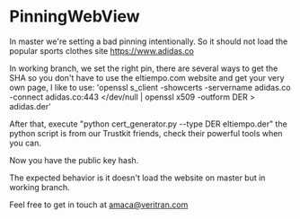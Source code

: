 # PinningWebView

In master we're setting a bad pinning intentionally. So it should not load the popular sports clothes site https://www.adidas.co

In working branch, we set the right pin, there are several ways to get the SHA so you don't have to use the eltiempo.com website and get your very own page, I like to use: 'openssl s_client -showcerts -servername adidas.co -connect adidas.co:443 </dev/null | openssl x509 -outform DER > adidas.der'

After that, execute "python cert_generator.py --type DER eltiempo.der" the python script is from our Trustkit friends, check their powerful tools when you can. 

Now you have the public key hash. 


The expected behavior is it doesn't load the website on master but in working branch. 

Feel free to get in touch at amaca@veritran.com


